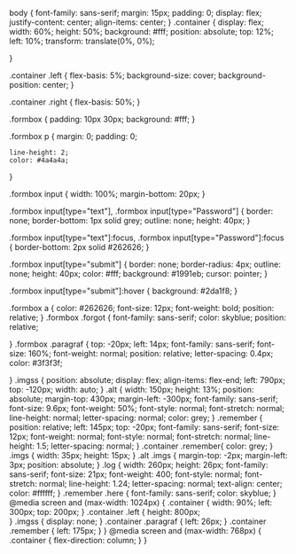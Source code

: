 body {
	font-family: sans-serif;
	margin: 15px;
	padding: 0;
	display: flex;
	justify-content: center;
	align-items: center;
}
.container {
	display: flex;
    width: 60%;
    height: 50%;
	background: #fff;
    position: absolute;
    top: 12%;
    left: 10%; 
	transform: translate(0%, 0%); 
	
}

.container .left {
	flex-basis: 5%;
	background-size: cover;
	background-position: center;
}

.container .right {
	flex-basis: 50%;
}

.formbox {
	padding: 10px 30px;
	background: #fff;
}

.formbox p {
	margin: 0;
	padding: 0;

    line-height: 2;
	color: #4a4a4a;
}

.formbox input {
	width: 100%;
	margin-bottom: 20px;
}

.formbox input[type="text"], 
.formbox input[type="Password"] {
	border: none;
	border-bottom: 1px solid grey;
	outline: none;
	height: 40px;
}

.formbox input[type="text"]:focus, 
.formbox input[type="Password"]:focus {
    border-bottom: 2px solid #262626;
}

.formbox input[type="submit"] {
    border: none;
    border-radius: 4px;
	outline: none;
	height: 40px;
	color: #fff;
	background: #1991eb;
	cursor: pointer;
}

.formbox input[type="submit"]:hover {
	background: #2da1f8;
}

.formbox a {
	color: #262626;
    font-size: 12px;
    font-weight: bold;
    position: relative;
}
.formbox .forgot {
    font-family: sans-serif;
    color: skyblue;
    position: relative;

}
.formbox .paragraf {
    top: -20px;
    left: 14px;
    font-family: sans-serif;
    font-size: 160%;
    font-weight: normal;
    position: relative;
    letter-spacing: 0.4px;
    color: #3f3f3f;
   
}
.imgss {
    position: absolute;
    display: flex;
    align-items: flex-end;
    left: 790px;
    top: -120px;
    width: auto;
}
.alt {
    width: 150px;
    height: 13%;
    position: absolute;
    margin-top: 430px;
    margin-left: -300px;
    font-family: sans-serif;
    font-size: 9.6px;
    font-weight: 50%;
    font-style: normal;
    font-stretch: normal;
    line-height: normal;
    letter-spacing: normal;
    color: grey;
}
 .remember {
    position: relative;
    left: 145px;
    top: -20px;
    font-family: sans-serif;
    font-size: 12px;
    font-weight: normal;
    font-style: normal;
    font-stretch: normal;
    line-height: 1.5;
    letter-spacing: normal;
}
.container .remember{
    color: grey;
}
.imgs {
    width: 35px;
    height: 15px;
}
.alt .imgs {
    margin-top: -2px;
    margin-left: 3px;
    position: absolute;
}
.log {
  width: 260px;
  height: 26px;
  font-family: sans-serif;
  font-size: 21px;
  font-weight: 400;
  font-style: normal;
  font-stretch: normal;
  line-height: 1.24;
  letter-spacing: normal;
  text-align: center;
  color: #ffffff;
}
.remember .here {
    font-family: sans-serif;
    color: skyblue;
}
@media screen and (max-width: 1024px) {
	.container {
        width: 90%;
        left: 300px;
        top: 200px;
	}
	.container .left {
        height: 800px;    
}
    .imgss {
    display: none;
}
    .container .paragraf {
        left: 26px;
    }
    .container .remember {
        left: 175px;
    }
}
@media screen and (max-width: 768px) {
	.container {
			flex-direction: column;
    }
}
